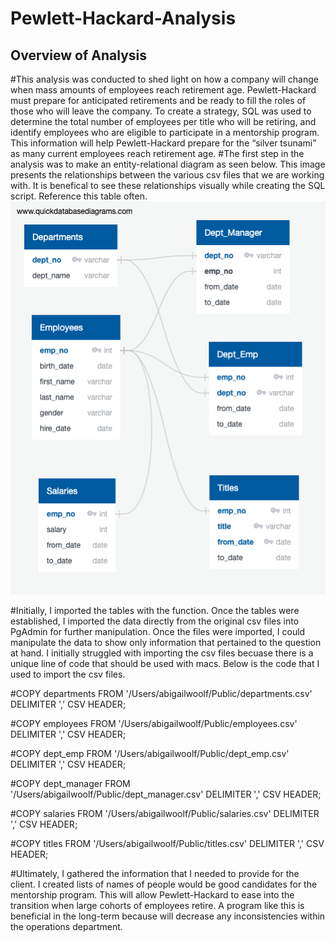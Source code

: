 # Pewlett-Hackard-Analysis
## Overview of Analysis
#This analysis was conducted to shed light on how a company will change when mass amounts of employees reach retirement age. Pewlett-Hackard must prepare for anticipated retirements and be ready to fill the roles of those who will leave the company. To create a strategy, SQL was used to determine the total number of employees per title who will be retiring, and identify employees who are eligible to participate in a mentorship program. This information will help Pewlett-Hackard prepare for the “silver tsunami” as many current employees reach retirement age.
#The first step in the analysis was to make an entity-relational diagram as seen below. This image presents the relationships between the various csv files that we are working with. It is benefical to see these relationships visually while creating the SQL script. Reference this table often.
![](EmployeeDB.png)

#Initially, I imported the tables with the <CREATE TABLE> function. Once the tables were established, I imported the data directly from the original csv files into PgAdmin for further manipulation. Once the files were imported, I could manipulate the data to show only information that pertained to the question at hand. I initially struggled with importing the csv files becuase there is a unique line of code that should be used with macs. Below is the code that I used to import the csv files. 
  
#COPY departments FROM '/Users/abigailwoolf/Public/departments.csv' DELIMITER ',' CSV HEADER;

#COPY employees FROM '/Users/abigailwoolf/Public/employees.csv' DELIMITER ',' CSV HEADER;

#COPY dept_emp FROM '/Users/abigailwoolf/Public/dept_emp.csv' DELIMITER ',' CSV HEADER;

#COPY dept_manager FROM '/Users/abigailwoolf/Public/dept_manager.csv' DELIMITER ',' CSV HEADER;

#COPY salaries FROM '/Users/abigailwoolf/Public/salaries.csv' DELIMITER ',' CSV HEADER;

#COPY titles FROM '/Users/abigailwoolf/Public/titles.csv' DELIMITER ',' CSV HEADER;

#Ultimately, I gathered the information that I needed to provide for the client. I created lists of names of people would be good candidates for the mentorship program. This will allow Pewlett-Hackard to ease into the transition when large cohorts of employees retire. A program like this is beneficial in the long-term because will decrease any inconsistencies within the operations department. 



